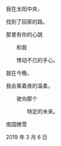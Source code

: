 　　我在太阳中央，

　　找到了回家的路。

　　那里有你的心跳

　　　　和我

　　　　悸动不已的手心。

　　就在今晚，

　　我会乘着夜的温柔，

　　　　驶向那个

　　　　　　特定的未来。



　　南国微雪

　　2019 年 3 月 6 日

